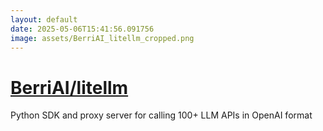 ```yaml
---
layout: default
date: 2025-05-06T15:41:56.091756
image: assets/BerriAI_litellm_cropped.png
---
```


# [BerriAI/litellm](https://github.com/BerriAI/litellm)

Python SDK and proxy server for calling 100+ LLM APIs in OpenAI format
